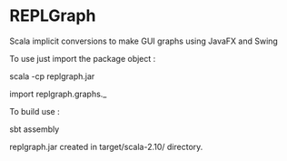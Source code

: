 REPLGraph
=========

Scala implicit conversions to make GUI graphs using JavaFX and Swing

To use just import the package object :

scala -cp replgraph.jar

import replgraph.graphs._


To build use :

sbt assembly

replgraph.jar created in target/scala-2.10/ directory.

